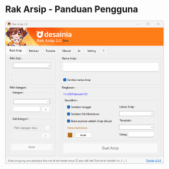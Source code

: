 # Rak Arsip - Panduan Pengguna

![Rak Arsip Home Screen](App/Img/Screenshots/Rak%20Arsip%20Home%20Screen.png)

